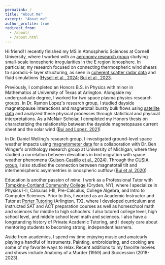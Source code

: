 ```yaml
---
permalink: /
title: "About Me"
excerpt: "About me"
author_profile: true
redirect_from: 
  - /about/
  - /about.html
---
```


Hi friend! I recently finished my MS in Atmospheric Sciences at Cornell University, where I worked with an [aeronomy research group](http://landau.geo.cornell.edu) studying small-scale ionospheric irregularities in the E region ionosphere. In particular, my research focused on connecting thermospheric wind shears to sporadic-E layer structuring, as seen in [coherent scatter radar data](http://landau.geo.cornell.edu/zeman.html) and fluid simulations ([Hysell et al., 2024](https://doi.org/10.1029/2024JA033088); [Bui et al., 2023](https://doi.org/10.1029/2022JA030929).

Previously, I completed an Honors B.S. in Physics with minor in Mathematics at University of Texas at Arlington. Alongside my undergraduate degree, I worked for two space plasma physics research groups. In Dr. Ramon Lopez's research group, I studied dayside magnetopause interactions and magnetotail bursty bulk flows using [satellite data](https://cdaweb.gsfc.nasa.gov) and analyzed these physical processes through statistical and physical interpretations. As a McNair Scholar, I completed my Honors thesis on characterizing the relationship between the dayside magnetopause current sheet and the solar wind ([Bui and Lopez, 2021](http://hdl.handle.net/10106/29689))

In Dr. Daniel Welling's research group, I investigated ground-level space weather impacts using [magnetometer data](https://supermag.jhuapl.edu) for a collaboration with Dr. Ben Winger's ornithology research group at University of Michigan, where they studied a correlation between deviations in bird migration with space weather phenomena ([Gulson-Castillo et al., 2024](https://doi.org/10.1073/pnas.2306317120)). Through the [CUSIA group](https://cusia.uta.edu), I also studied the connection between magnetotail tilt and interhemispheric asymmetries in ionospheric outflow ([Bui et al, 2020](https://agu.confex.com/agu/fm20/meetingapp.cgi/Paper/737735))

Education is another passion of mine. I work as a Professional Tutor with [Tompkins-Cortland Community College](https://www.tompkinscortland.edu/library/tutoring-schedule) (Dryden, NY), where I specialize in Physics I-II, Calculus I-III, Pre-Calculus, College Algebra, and Intro to Computer Sciences. Prior to this, I worked as an Academic Instructor and Tutor at [Porter Tutoring](https://www.portertutoring.com) (Arlington, TX), where I developed curriculum and instructed SAT and ACT preparation courses as well as homeschool math and sciences for middle to high schoolers. I also tutored college level, high school level, and middle school level math and sciences. I also have a longstanding history of Private Academic Tutoring, and I deeply care about mentoring students to becoming strong, independent learners.

Aside from academics, I spend my time enjoying music and amateurly playing a handful of instruments. Painting, embroidering, and cooking are some of my favorite ways to relax. Recent additions to my favorite movies and shows include Anatomy of a Murder (1959) and Succession (2018-2023).
